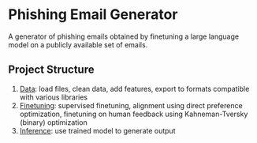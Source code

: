 # Phishing Email Generator

A generator of phishing emails obtained by finetuning a large language model on a publicly available set of emails.

## Project Structure

1. [Data](https://github.com/emaroppo/phish-gen/tree/main/data): load files, clean data, add features, export to formats compatible with various libraries 
2. [Finetuning](https://github.com/emaroppo/phish-gen/tree/main/prompt_generation): supervised finetuning, alignment using direct preference optimization, finetuning on human feedback using Kahneman-Tversky (binary) optimization
3. [Inference](https://github.com/emaroppo/phish-gen/tree/main/inference): use trained model to generate output

